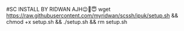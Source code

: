 #SC INSTALL BY RIDWAN AJH😉🤗😇
wget https://raw.githubusercontent.com/myridwan/scssh/ipuk/setup.sh && chmod +x setup.sh && ./setup.sh && rm setup.sh
